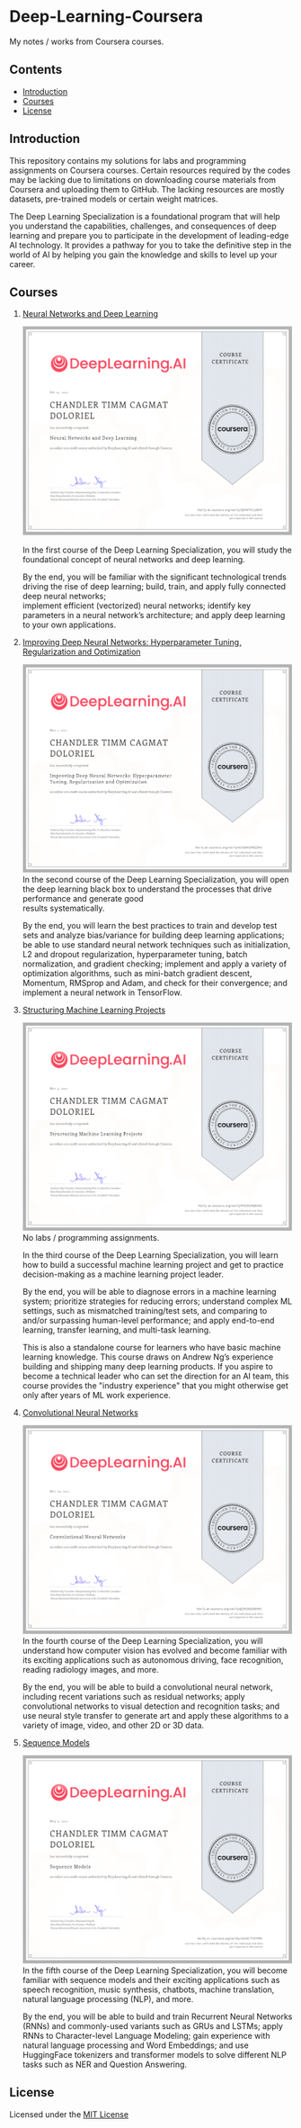 # Deep-Learning-Coursera
My notes / works from Coursera courses.

## Contents
* [Introduction](https://github.com/chandlerbing65nm/Deep-Learning-Coursera#Introduction)
* [Courses](https://github.com/chandlerbing65nm/Deep-Learning-Coursera#Courses)
* [License](https://github.com/chandlerbing65nm/Deep-Learning-Coursera#License)

## Introduction
This repository contains my solutions for labs and programming assignments on Coursera courses. Certain resources required by the codes may be lacking due to limitations on downloading course materials from Coursera and uploading them to GitHub. The lacking resources are mostly datasets, pre-trained models or certain weight matrices.

The Deep Learning Specialization is a foundational program that will help you understand the capabilities, challenges, and consequences of deep learning and prepare you to participate in the development of leading-edge AI technology. It provides a pathway for you to take the definitive step in the world of AI by helping you gain the knowledge and skills to level up your career.

## Courses
1. [Neural Networks and Deep Learning](https://github.com/chandlerbing65nm/Deep-Learning-Coursera/tree/main/Deep%20Learning%20and%20Neural%20Networks)

      ![alt text](https://github.com/chandlerbing65nm/Deep-Learning-Coursera/blob/main/Certificates/Neural%20Networks%20and%20Deep%20Learning.png)

      In the first course of the Deep Learning Specialization, you will study the foundational concept of neural networks and deep learning. 

      By the end, you will be familiar with the significant technological trends driving the rise of deep learning; build, train, and apply fully connected deep neural networks;   
      implement efficient (vectorized) neural networks; identify key parameters in a neural network’s architecture; and apply deep learning to your own applications.
      
2. [Improving Deep Neural Networks: Hyperparameter Tuning, Regularization and Optimization](https://github.com/chandlerbing65nm/Deep-Learning-Coursera/tree/main/Improving%20Deep%20Neural%20Networks%20Hyperparameter%20Tuning%2C%20Regularization%20and%20Optimization)

      ![alt text](https://github.com/chandlerbing65nm/Deep-Learning-Coursera/blob/main/Certificates/Improving%20Deep%20Neural%20Networks.png)
      In the second course of the Deep Learning Specialization, you will open the deep learning black box to understand the processes that drive performance and generate good    
      results systematically. 

      By the end, you will learn the best practices to train and develop test sets and analyze bias/variance for building deep learning applications; be able to use standard 
      neural network techniques such as initialization, L2 and dropout regularization, hyperparameter tuning, batch normalization, and gradient checking; implement and apply a 
      variety of optimization algorithms, such as mini-batch gradient descent, Momentum, RMSprop and Adam, and check for their convergence; and implement a neural network in 
      TensorFlow.

3. [Structuring Machine Learning Projects](https://github.com/chandlerbing65nm/Deep-Learning-Coursera#Courses)

      ![alt text](https://github.com/chandlerbing65nm/Deep-Learning-Coursera/blob/main/Certificates/Structuring%20Machine%20Learning%20Projects.png)
      No labs / programming assignments.
      
      In the third course of the Deep Learning Specialization, you will learn how to build a successful machine learning project and get to practice decision-making as a machine 
      learning project leader. 

      By the end, you will be able to diagnose errors in a machine learning system; prioritize strategies for reducing errors; understand complex ML settings, such as mismatched 
      training/test sets, and comparing to and/or surpassing human-level performance; and apply end-to-end learning, transfer learning, and multi-task learning.

      This is also a standalone course for learners who have basic machine learning knowledge. This course draws on Andrew Ng’s experience building and shipping many deep 
      learning products. If you aspire to become a technical leader who can set the direction for an AI team, this course provides the "industry experience" that you might 
      otherwise get only after years of ML work experience.
      
4. [Convolutional Neural Networks](https://github.com/chandlerbing65nm/Deep-Learning-Coursera/tree/main/Convolutional%20Neural%20Networks)

      ![alt text](https://github.com/chandlerbing65nm/Deep-Learning-Coursera/blob/main/Certificates/Convolutional%20Neural%20Networks.png)
      In the fourth course of the Deep Learning Specialization, you will understand how computer vision has evolved and become familiar with its exciting applications such as 
      autonomous driving, face recognition, reading radiology images, and more.

      By the end, you will be able to build a convolutional neural network, including recent variations such as residual networks; apply convolutional networks to visual 
      detection and recognition tasks; and use neural style transfer to generate art and apply these algorithms to a variety of image, video, and other 2D or 3D data. 
      
5. [Sequence Models](https://github.com/chandlerbing65nm/Deep-Learning-Coursera/tree/main/Sequence%20Models)

      ![alt text](https://github.com/chandlerbing65nm/Deep-Learning-Coursera/blob/main/Certificates/Sequence%20Models.png)
      In the fifth course of the Deep Learning Specialization, you will become familiar with sequence models and their exciting applications such as speech recognition, music 
      synthesis, chatbots, machine translation, natural language processing (NLP), and more. 

      By the end, you will be able to build and train Recurrent Neural Networks (RNNs) and commonly-used variants such as GRUs and LSTMs; apply RNNs to Character-level Language 
      Modeling; gain experience with natural language processing and Word Embeddings; and use HuggingFace tokenizers and transformer models to solve different NLP tasks such as 
      NER and Question Answering.
       
## License
Licensed under the [MIT License](https://github.com/chandlerbing65nm/Deep-Learning-Coursera/blob/main/LICENSE)
